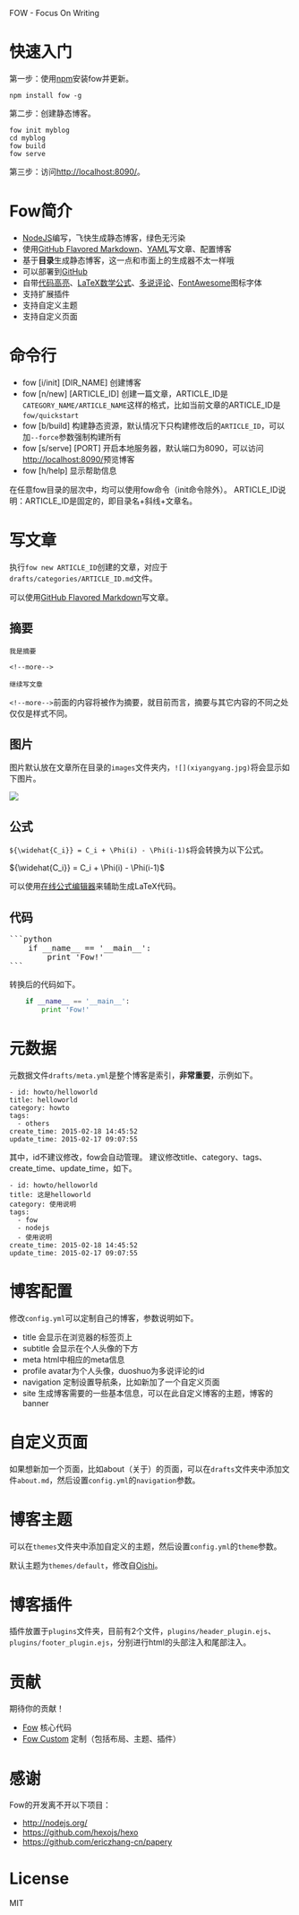 FOW - Focus On Writing

<!--more-->

快速入门
========

第一步：使用[npm](https://npmjs.org/)安装fow并更新。

```
npm install fow -g

```

第二步：创建静态博客。

```
fow init myblog
cd myblog
fow build
fow serve
```

第三步：访问<http://localhost:8090/>。

Fow简介
=======

- [NodeJS](http://nodejs.org/)编写，飞快生成静态博客，绿色无污染
- 使用[GitHub Flavored Markdown](https://help.github.com/articles/github-flavored-markdown/)、[YAML](http://www.yaml.org/)写文章、配置博客
- 基于**目录**生成静态博客，这一点和市面上的生成器不太一样哦
- 可以部署到[GitHub](https://github.com/)
- 自带[代码高亮](http://code.google.com/p/google-code-prettify/)、[LaTeX数学公式](http://www.mathjax.org/)、[多说评论](http://duoshuo.com/)、[FontAwesome](http://fortawesome.github.io/Font-Awesome/)图标字体
- 支持扩展插件
- 支持自定义主题
- 支持自定义页面

命令行
======

- fow [i/init] [DIR_NAME]
创建博客
- fow [n/new] [ARTICLE_ID]
创建一篇文章，ARTICLE_ID是`CATEGORY_NAME/ARTICLE_NAME`这样的格式，比如当前文章的ARTICLE_ID是`fow/quickstart`
- fow [b/build]
构建静态资源，默认情况下只构建修改后的`ARTICLE_ID`，可以加`--force`参数强制构建所有
- fow [s/serve] [PORT]
开启本地服务器，默认端口为8090，可以访问<http://localhost:8090/>预览博客
- fow [h/help]
显示帮助信息

在任意fow目录的层次中，均可以使用fow命令（init命令除外）。
ARTICLE_ID说明：ARTICLE_ID是固定的，即目录名+斜线+文章名。

写文章
======

执行`fow new ARTICLE_ID`创建的文章，对应于`drafts/categories/ARTICLE_ID.md`文件。

可以使用[GitHub Flavored Markdown](https://help.github.com/articles/github-flavored-markdown/)写文章。

## 摘要

```
我是摘要

<!--more-->

继续写文章

```

`<!--more-->`前面的内容将被作为摘要，就目前而言，摘要与其它内容的不同之处仅仅是样式不同。

## 图片

图片默认放在文章所在目录的`images`文件夹内，`![](xiyangyang.jpg)`将会显示如下图片。

![](xiyangyang.jpg)

## 公式

`${\widehat{C_i}} = C_i + \Phi(i) - \Phi(i-1)$`将会转换为以下公式。

${\widehat{C_i}} = C_i + \Phi(i) - \Phi(i-1)$

可以使用[在线公式编辑器](http://www.codecogs.com/latex/eqneditor.php?lang=zh-cn)来辅助生成LaTeX代码。


## 代码

<pre>
```python
    if __name__ == '__main__':
        print 'Fow!'
```
</pre>

转换后的代码如下。

```python
    if __name__ == '__main__':
        print 'Fow!'
```

元数据
======

元数据文件`drafts/meta.yml`是整个博客是索引，**非常重要**，示例如下。

```
- id: howto/helloworld
title: helloworld
category: howto
tags:
  - others
create_time: 2015-02-18 14:45:52
update_time: 2015-02-17 09:07:55
```

其中，id不建议修改，fow会自动管理。
建议修改title、category、tags、create_time、update_time，如下。

```
- id: howto/helloworld
title: 这是helloworld
category: 使用说明
tags:
  - fow
  - nodejs
  - 使用说明
create_time: 2015-02-18 14:45:52
update_time: 2015-02-17 09:07:55
```

博客配置
========

修改`config.yml`可以定制自己的博客，参数说明如下。

- title
会显示在浏览器的标签页上
- subtitle
会显示在个人头像的下方
- meta
html中相应的meta信息
- profile
avatar为个人头像，duoshuo为多说评论的id
- navigation
定制设置导航条，比如新加了一个自定义页面
- site
生成博客需要的一些基本信息，可以在此自定义博客的主题，博客的banner

自定义页面
=========

如果想新加一个页面，比如about（关于）的页面，可以在`drafts`文件夹中添加文件`about.md`，然后设置`config.yml`的`navigation`参数。

博客主题
========

可以在`themes`文件夹中添加自定义的主题，然后设置`config.yml`的`theme`参数。

默认主题为`themes/default`，修改自[Oishi](https://github.com/henryhuang/oishi/)。


博客插件
========

插件放置于`plugins`文件夹，目前有2个文件，`plugins/header_plugin.ejs`、`plugins/footer_plugin.ejs`，分别进行html的头部注入和尾部注入。

贡献
====

期待你的贡献！

- [Fow](https://github.com/zhangxiaoyang/fow) 核心代码
- [Fow Custom](https://github.com/zhangxiaoyang/fow-custom) 定制（包括布局、主题、插件）

感谢
====

Fow的开发离不开以下项目：

- <http://nodejs.org/>
- <https://github.com/hexojs/hexo>
- <https://github.com/ericzhang-cn/papery>

License
=======

MIT
